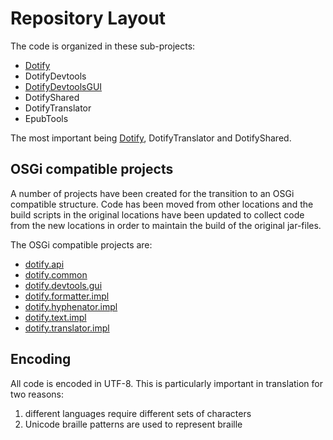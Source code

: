 # Repository Layout #
The code is organized in these sub-projects:
  * [Dotify](DotifyAssembly.md)
  * DotifyDevtools
  * [DotifyDevtoolsGUI](DotifyDevtoolsGUI.md)
  * DotifyShared
  * DotifyTranslator
  * EpubTools

The most important being [Dotify](DotifyAssembly.md), DotifyTranslator and DotifyShared.

## OSGi compatible projects ##
A number of projects have been created for the transition to an OSGi compatible structure. Code has been moved from other locations and the build scripts in the original locations have been updated to collect code from the new locations in order to maintain the build of the original jar-files.

The OSGi compatible projects are:
  * [dotify.api](DotifyAPI.md)
  * [dotify.common](DotifyCommon.md)
  * [dotify.devtools.gui](DotifyOsgiDevtools.md)
  * [dotify.formatter.impl](DotifyFormatterImpl.md)
  * [dotify.hyphenator.impl](DotifyHyphenatorImpl.md)
  * [dotify.text.impl](DotifyTextImpl.md)
  * [dotify.translator.impl](DotifyTranslatorImpl.md)

## Encoding ##
All code is encoded in UTF-8. This is particularly important in translation for two reasons:
  1. different languages require different sets of characters
  1. Unicode braille patterns are used to represent braille